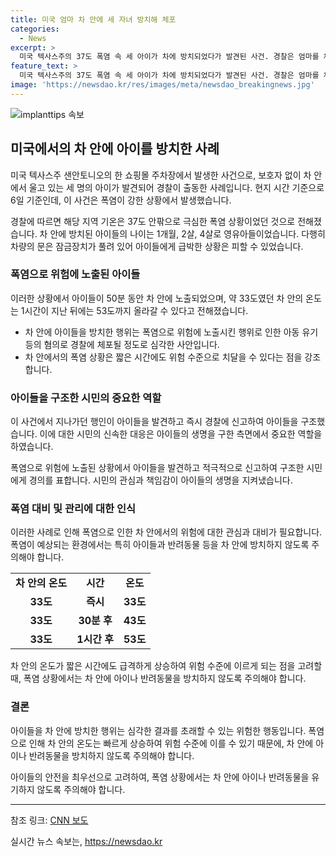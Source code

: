 ```yaml
---
title: 미국 엄마 차 안에 세 자녀 방치해 체포
categories:
  - News
excerpt: >
  미국 텍사스주의 37도 폭염 속 세 아이가 차에 방치되었다가 발견된 사건. 경찰은 엄마를 체포했고, 아이들은 다행히 건강한 상태로 구조됐다. 차 온도는 53도까지 올라갈 수 있는데, 아이들은 50분 동안 차 안에 있었다고 전해졌다. 사건은 아동 유기 등의 혐의로 경찰이 수사 중이다. (150자)
feature_text: >
  미국 텍사스주의 37도 폭염 속 세 아이가 차에 방치되었다가 발견된 사건. 경찰은 엄마를 체포했고, 아이들은 다행히 건강한 상태로 구조됐다. 차 온도는 53도까지 올라갈 수 있는데, 아이들은 50분 동안 차 안에 있었다고 전해졌다. 사건은 아동 유기 등의 혐의로 경찰이 수사 중이다. (150자)
image: 'https://newsdao.kr/res/images/meta/newsdao_breakingnews.jpg'
---
```


<p><img src="https://newsdao.kr/res/images/meta/newsdao_breakingnews.jpg" alt="implanttips 속보" /></p>

<h2 data-ke-size="size26">미국에서의 차 안에 아이를 방치한 사례</h2>

<p>미국 텍사스주 샌안토니오의 한 쇼핑몰 주차장에서 발생한 사건으로, 보호자 없이 차 안에서 울고 있는 세 명의 아이가 발견되어 경찰이 출동한 사례입니다. 현지 시간 기준으로 6일 기준인데, 이 사건은 폭염이 강한 상황에서 발생했습니다.</p>

<p data-ke-size="size16">경찰에 따르면 해당 지역 기온은 37도 안팎으로 극심한 폭염 상황이었던 것으로 전해졌습니다. 차 안에 방치된 아이들의 나이는 1개월, 2살, 4살로 영유아들이었습니다. 다행히 차량의 문은 잠금장치가 풀려 있어 아이들에게 급박한 상황은 피할 수 있었습니다.</p>

<h3 data-ke-size="size24">폭염으로 위험에 노출된 아이들</h3>

<p>이러한 상황에서 아이들이 50분 동안 차 안에 노출되었으며, 약 33도였던 차 안의 온도는 1시간이 지난 뒤에는 53도까지 올라갈 수 있다고 전해졌습니다.</p>

<ul>
    <li>차 안에 아이들을 방치한 행위는 폭염으로 위험에 노출시킨 행위로 인한 아동 유기 등의 혐의로 경찰에 체포될 정도로 심각한 사안입니다.</li>
    <li>차 안에서의 폭염 상황은 짧은 시간에도 위험 수준으로 치달을 수 있다는 점을 강조합니다.</li>
</ul>

<h3 data-ke-size="size24">아이들을 구조한 시민의 중요한 역할</h3>

<p>이 사건에서 지나가던 행인이 아이들을 발견하고 즉시 경찰에 신고하여 아이들을 구조했습니다. 이에 대한 시민의 신속한 대응은 아이들의 생명을 구한 측면에서 중요한 역할을 하였습니다.</p>

<p data-ke-size="size16">폭염으로 위험에 노출된 상황에서 아이들을 발견하고 적극적으로 신고하여 구조한 시민에게 경의를 표합니다. 시민의 관심과 책임감이 아이들의 생명을 지켜냈습니다.</p>

<h3 data-ke-size="size24">폭염 대비 및 관리에 대한 인식</h3>

<p>이러한 사례로 인해 폭염으로 인한 차 안에서의 위험에 대한 관심과 대비가 필요합니다. 폭염이 예상되는 환경에서는 특히 아이들과 반려동물 등을 차 안에 방치하지 않도록 주의해야 합니다.</p>

<table>
    <tr>
        <td style="text-align: center; height: 17px;"><b>차 안의 온도</b></td>
        <td style="text-align: center; height: 17px;"><b>시간</b></td>
        <td style="text-align: center; height: 17px;"><b>온도</b></td>
    </tr>
    <tr>
        <td style="text-align: center; height: 17px;"><b>33도</b></td>
        <td style="text-align: center; height: 17px;"><b>즉시</b></td>
        <td style="text-align: center; height: 17px;"><b>33도</b></td>
    </tr>
    <tr>
        <td style="text-align: center; height: 17px;"><b>33도</b></td>
        <td style="text-align: center; height: 17px;"><b>30분 후</b></td>
        <td style="text-align: center; height: 17px;"><b>43도</b></td>
    </tr>
    <tr>
        <td style="text-align: center; height: 17px;"><b>33도</b></td>
        <td style="text-align: center; height: 17px;"><b>1시간 후</b></td>
        <td style="text-align: center; height: 17px;"><b>53도</b></td>
    </tr>
</table>

<p data-ke-size="size16">차 안의 온도가 짧은 시간에도 급격하게 상승하여 위험 수준에 이르게 되는 점을 고려할 때, 폭염 상황에서는 차 안에 아이나 반려동물을 방치하지 않도록 주의해야 합니다.</p>

<h3 data-ke-size="size24">결론</h3>

<p>아이들을 차 안에 방치한 행위는 심각한 결과를 초래할 수 있는 위험한 행동입니다. 폭염으로 인해 차 안의 온도는 빠르게 상승하여 위험 수준에 이를 수 있기 때문에, 차 안에 아이나 반려동물을 방치하지 않도록 주의해야 합니다.</p>

<p data-ke-size="size16">아이들의 안전을 최우선으로 고려하여, 폭염 상황에서는 차 안에 아이나 반려동물을 유기하지 않도록 주의해야 합니다.</p>

<hr>

<p>참조 링크: <a href="https://edition.cnn.com/2021/07/06/us/texas-children-left-in-hot-car-arrest/index.html">CNN 보도</a></p>
실시간 뉴스 속보는, <a href="https://newsdao.kr" rel="dofollow">https://newsdao.kr</a>


